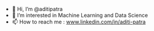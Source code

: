 - 👋 Hi, I’m @aditipatra
- 👀 I’m interested in Machine Learning and Data Science
- 📫 How to reach me : www.linkedin.com/in/aditi-patra

<!---
aditipatra/aditipatra is a ✨ special ✨ repository because its `README.md` (this file) appears on your GitHub profile.
You can click the Preview link to take a look at your changes.
--->
